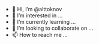 - 👋 Hi, I’m @alttoknov
- 👀 I’m interested in ...
- 🌱 I’m currently learning ...
- 💞️ I’m looking to collaborate on ...
- 📫 How to reach me ...

<!---
alttoknov/alttoknov is a ✨ special ✨ repository because its `README.md` (this file) appears on your GitHub profile.
You can click the Preview link to take a look at your changes.
--->
